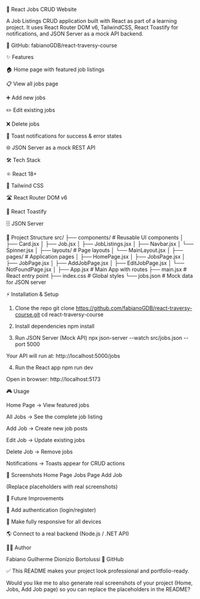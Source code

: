 💼 React Jobs CRUD Website

A Job Listings CRUD application built with React as part of a learning project.
It uses React Router DOM v6, TailwindCSS, React Toastify for notifications, and JSON Server as a mock API backend.

🔗 GitHub: fabianoGDB/react-traversy-course

✨ Features

🏠 Home page with featured job listings

📋 View all jobs page

➕ Add new jobs

✏️ Edit existing jobs

❌ Delete jobs

🔔 Toast notifications for success & error states

🌐 JSON Server as a mock REST API

🛠️ Tech Stack

⚛️ React 18+

🎨 Tailwind CSS

🛣️ React Router DOM v6

🔔 React Toastify

🗄️ JSON Server

📂 Project Structure
src/
├── components/ # Reusable UI components
│ ├── Card.jsx
│ ├── Job.jsx
│ ├── JobListings.jsx
│ ├── Navbar.jsx
│ └── Spinner.jsx
│
├── layouts/ # Page layouts
│ └── MainLayout.jsx
│
├── pages/ # Application pages
│ ├── HomePage.jsx
│ ├── JobsPage.jsx
│ ├── JobPage.jsx
│ ├── AddJobPage.jsx
│ ├── EditJobPage.jsx
│ └── NotFoundPage.jsx
│
├── App.jsx # Main App with routes
├── main.jsx # React entry point
├── index.css # Global styles
└── jobs.json # Mock data for JSON server

⚡ Installation & Setup

1. Clone the repo
   git clone https://github.com/fabianoGDB/react-traversy-course.git
   cd react-traversy-course

2. Install dependencies
   npm install

3. Run JSON Server (Mock API)
   npx json-server --watch src/jobs.json --port 5000

Your API will run at: http://localhost:5000/jobs

4. Run the React app
   npm run dev

Open in browser: http://localhost:5173

🎮 Usage

Home Page → View featured jobs

All Jobs → See the complete job listing

Add Job → Create new job posts

Edit Job → Update existing jobs

Delete Job → Remove jobs

Notifications → Toasts appear for CRUD actions

📸 Screenshots
Home Page Jobs Page Add Job

(Replace placeholders with real screenshots)

🚀 Future Improvements

🔐 Add authentication (login/register)

📱 Make fully responsive for all devices

🌎 Connect to a real backend (Node.js / .NET API)

👨‍💻 Author

Fabiano Guilherme Dionizio Bortolussi
🔗 GitHub

✅ This README makes your project look professional and portfolio-ready.

Would you like me to also generate real screenshots of your project (Home, Jobs, Add Job page) so you can replace the placeholders in the README?
